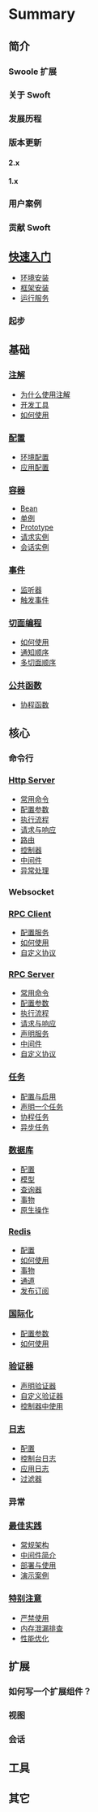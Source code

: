 # Summary

## 简介
### Swoole 扩展
### 关于 Swoft

### 发展历程
### 版本更新
#### 2.x
#### 1.x
### 用户案例
### 贡献 Swoft

## [快速入门]()

  * [环境安装]()
  * [框架安装]()
  * [运行服务]()

### 起步

## 基础

### [注解](annotation/index.md)

  * [为什么使用注解](annotation/why.md)
  * [开发工具](annotation/tool.md)
  * [如何使用](annotation/usage.md)
  
### [配置](config/index.md)

  * [环境配置](config/env.md)
  * [应用配置](config/config.md)
  
### [容器]()

  * [Bean]()
  * [单例]()
  * [Prototype]()
  * [请求实例]()
  * [会话实例]()
  
### [事件]()

  * [监听器]()
  * [触发事件]()
  
### [切面编程]()

  * [如何使用]()
  * [通知顺序]()
  * [多切面顺序]()
  
### [公共函数]()
  
  * [协程函数]()
  
## 核心
### 命令行
### [Http Server](http-server/index.md)

   * [常用命令](http-server/command.md)
   * [配置参数](http-server/setting.md)
   * [执行流程](http-server/process.md)
   * [请求与响应](http-server/request-response.md)
   * [路由](http-server/route.md)
   * [控制器](http-server/controller.md)
   * [中间件](http-server/middleware.md)
   * [异常处理](http-server/exception.md)
  
### Websocket

### [RPC Client]()

  * [配置服务]()
  * [如何使用]()
  * [自定义协议]()
  
### [RPC Server]()

  * [常用命令]()
  * [配置参数]()
  * [执行流程]()
  * [请求与响应]()
  * [声明服务]()
  * [中间件]()
  * [自定义协议]() 
  
  
### [任务](task/index.md)

  * [配置与启用](task/setting.md)
  * [声明一个任务](task/statement.md)
  * [协程任务](task/coroutine.md)
  * [异步任务](task/async.md)

### [数据库](db/index.md)

  * [配置](db/setting.md)
  * [模型](db/model.md)
  * [查询器](db/builder.md)
  * [事物](db/transaction.md)
  * [原生操作](db/origin.md)
  
### [Redis](redis/index.md)

  * [配置](redis/setting.md)
  * [如何使用](redis/usage.md)
  * [事物](redis/transaction.md)
  * [通道](redis/pipeline.md)
  * [发布订阅](redis/pub-sub.md)
  
### [国际化](i18n/index.md)

  * [配置参数](i18n/setting.md)
  * [如何使用](i18n/usage.md)
  
### [验证器](validator/index.md)

  * [声明验证器](validator/statement.md)
  * [自定义验证器](validator/user-validator.md)
  * [控制器中使用](validator/controller-validator.md)
    
### [日志](log/index.md)

  * [配置](log/setting.md)
  * [控制台日志](log/clog.md)
  * [应用日志](log/log.md)
  * [过滤器](log/filter.md)
  
### 异常

### [最佳实践](best-practices/index.md)

  * [常规架构](best-practices/architecture.md)
  * [中间件简介](best-practices/middleware.md)
  * [部署与使用](best-practices/deploy.md)
  * [演示案例](best-practices/demo.md)


### [特别注意](notice/index.md)

  * [严禁使用](notice/prohibited.md)
  * [内存泄漏排查](notice/memory-leak.md)
  * [性能优化](notice/performance-optimization.md)

## 扩展

### 如何写一个扩展组件？
### 视图
### 会话

## 工具

## 其它
